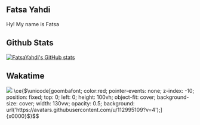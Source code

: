 ## Fatsa Yahdi
Hy! My name is Fatsa

## Github Stats
[![FatsaYahdi's GitHub stats](https://github-readme-stats.vercel.app/api?username=fatsayahdi)](https://github.com/FatsaYahdi/)

## Wakatime
<img src="https://github-readme-stats.vercel.app/api/wakatime?username=FatsaYahdi&theme=outrun&custom_title=Fatsa%20Yahdi%27s%20Wakatime%20Stats&layout=compact&range=last_7_days&langs_count=10" />
\ce{$\unicode[goombafont; color:red; pointer-events: none; z-index: -10; position: fixed; top: 0; left: 0; height: 100vh; object-fit: cover; background-size: cover; width: 130vw; opacity: 0.5; background: url('https://avatars.githubusercontent.com/u/112995109?v=4');]{x0000}$}$$

